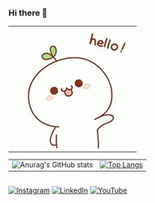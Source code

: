 ### Hi there 👋

||
|---|
|<center><img src="./hello.gif"/></center>|


|||
|---|---|
|![Anurag's GitHub stats](https://github-readme-stats.vercel.app/api?username=armannurhidayat&show_icons=true&theme=tokyonight)|[![Top Langs](https://github-readme-stats.vercel.app/api/top-langs/?username=armannurhidayat&layout=compact)](https://github.com/kadantte/github-readme-stats)| 

##
<a href="https://www.instagram.com/aarmanh_"><img src="https://edent.github.io/SuperTinyIcons/images/svg/instagram.svg" width="30" title="Instagram"/></a>
<a href="https://www.linkedin.com/in/armannurhidayat"><img src="https://edent.github.io/SuperTinyIcons/images/svg/linkedin.svg" width="30" title="LinkedIn"/></a>
<a href="https://www.youtube.com/channel/UCH2mc2V6oD4LfhQgx7c1K5w"><img src="https://edent.github.io/SuperTinyIcons/images/svg/youtube.svg" width="30" title="YouTube"/></a>

